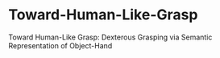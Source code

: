 # Toward-Human-Like-Grasp
Toward Human-Like Grasp: Dexterous Grasping via Semantic Representation of Object-Hand
